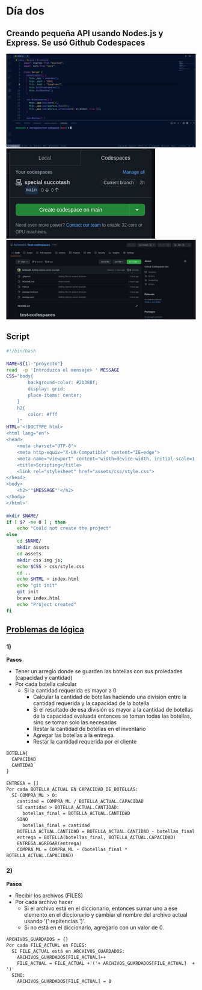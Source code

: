 # Día dos
## Creando pequeña API usando Nodes.js y Express. Se usó Github Codespaces

![primero](./primero.png)
![segundo](./segundo.png)
![tercero](./tercero.png)

## Script
```bash
#!/bin/bash

NAME=${1:-"proyecto"}
read  -p 'Introduzca el mensaje> ' MESSAGE
CSS="body{
        background-color: #2b388f;
        display: grid;
        place-items: center;
    }
    h2{
        color: #fff
    }"
HTML='<!DOCTYPE html>
<html lang="en">
<head>
    <meta charset="UTF-8">
    <meta http-equiv="X-UA-Compatible" content="IE=edge">
    <meta name="viewport" content="width=device-width, initial-scale=1.0">
    <title>Scripting</title>
    <link rel="stylesheet" href="assets/css/style.css">
</head>
<body>
    <h2>'"$MESSAGE"'</h2>
</body>
</html>'

mkdir $NAME/
if [ $? -ne 0 ] ; then
    echo "Could not create the project"
else
    cd $NAME/
    mkdir assets
    cd assets
    mkdir css img js;
    echo $CSS > css/style.css
    cd ..
    echo $HTML > index.html
    echo "git init"
    git init
    brave index.html
    echo "Project created" 
fi
```

## [Problemas de lógica](https://github.com/contents-pasantia/content2/blob/main/Resources/Actividad1.md)
### 1) 
**Pasos** 
- Tener un arreglo donde se guarden las botellas con sus proiedades (capacidad y cantidad)
- Por cada botella calcular
  - Si la cantidad requerida es mayor a 0
    - Calcular la cantidad de botellas haciendo una división entre la cantidad requerida y la capacidad de la botella
    - Si el resultado de esa división es mayor a la cantidad de botellas de la capacidad evaluada entonces se toman todas las botellas, sino se toman solo las necesarias
    - Restar la cantidad de botellas en el inventario
    - Agregar las botellas a la entrega.
    - Restar la cantidad requerida por el cliente

```
BOTELLA{
  CAPACIDAD
  CANTIDAD
}

ENTREGA = []
Por cada BOTELLA_ACTUAL EN CAPACIDAD_DE_BOTELLAS:
  SI COMPRA_ML > 0:
    cantidad = COMPRA_ML / BOTELLA_ACTUAL.CAPACIDAD
  	SI cantidad > BOTELLA_ACTUAL.CANTIDAD:
      botellas_final = BOTELLA_ACTUAL.CANTIDAD
    SINO
      botellas_final = cantidad
    BOTELLA_ACTUAL.CANTIDAD = BOTELLA_ACTUAL.CANTIDAD - botellas_final
    entrega = BOTELLA(botellas_final, BOTELLA_ACTUAL.CAPACIDAD)
    ENTREGA.AGREGAR(entrega)
    COMPRA_ML = COMPRA_ML - (botellas_final * BOTELLA_ACTUAL.CAPACIDAD)

```
### 2)
**Pasos**
- Recibir los archivos (FILES)
- Por cada archivo hacer
  - Si el archivo está en el diccionario, entonces sumar uno a ese elemento en el diccionario y cambiar el nombre del archivo actual usando '(' repitencias ')'.
  - Si no está en el diccionario, agregarlo con un valor de 0.


```
ARCHIVOS_GUARDADOS = {}
Por cada FILE_ACTUAL en FILES:
  SI FILE_ACTUAL está en ARCHIVOS_GUARDADOS:
    ARCHIVOS_GUARDADOS[FILE_ACTUAL]++
    FILE_ACTUAL = FILE_ACTUAL +'('+ ARCHIVOS_GUARDADOS[FILE_ACTUAL]  + ')'
  SINO:
    ARCHIVOS_GUARDADOS[FILE_ACTUAL] = 0
```